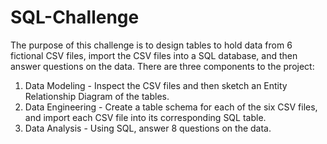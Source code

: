 # SQL-Challenge

The purpose of this challenge is to design tables to hold data from 6 fictional CSV files, import the CSV files into a SQL database, and then answer questions on the data. There are three components to the project: 
1. Data Modeling - Inspect the CSV files and then sketch an Entity Relationship Diagram of the tables. 
2. Data Engineering - Create a table schema for each of the six CSV files, and import each CSV file into its corresponding SQL table.
3. Data Analysis - Using SQL, answer 8 questions on the data. 
